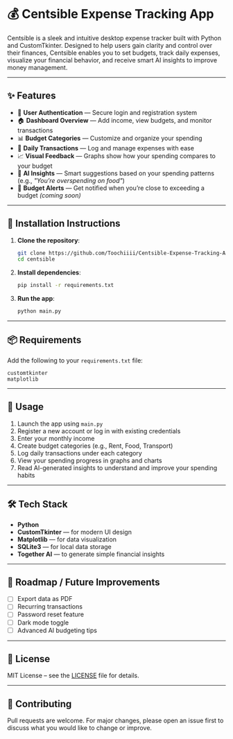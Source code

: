 # 💰 Centsible Expense Tracking App

Centsible is a sleek and intuitive desktop expense tracker built with Python and CustomTkinter. Designed to help users gain clarity and control over their finances, Centsible enables you to set budgets, track daily expenses, visualize your financial behavior, and receive smart AI insights to improve money management.

---

## ✨ Features

- 🔐 **User Authentication** — Secure login and registration system  
- 🏠 **Dashboard Overview** — Add income, view budgets, and monitor transactions  
- 📊 **Budget Categories** — Customize and organize your spending  
- 🧾 **Daily Transactions** — Log and manage expenses with ease  
- 📈 **Visual Feedback** — Graphs show how your spending compares to your budget  
- 🧠 **AI Insights** — Smart suggestions based on your spending patterns (e.g., _"You’re overspending on food"_)  
- 🔔 **Budget Alerts** — Get notified when you’re close to exceeding a budget *(coming soon)*  

---

## 🧰 Installation Instructions

1. **Clone the repository**:
   ```bash
   git clone https://github.com/Toochiiii/Centsible-Expense-Tracking-App
   cd centsible

2. **Install dependencies**:
   ```bash
   pip install -r requirements.txt
   ```

3. **Run the app**:
   ```bash
   python main.py
   ```

---

## 📦 Requirements

Add the following to your `requirements.txt` file:

```
customtkinter
matplotlib
```

---

## 📌 Usage

1. Launch the app using `main.py`
2. Register a new account or log in with existing credentials
3. Enter your monthly income
4. Create budget categories (e.g., Rent, Food, Transport)
5. Log daily transactions under each category
6. View your spending progress in graphs and charts
7. Read AI-generated insights to understand and improve your spending habits

---

## 🛠️ Tech Stack

- **Python**
- **CustomTkinter** — for modern UI design
- **Matplotlib** — for data visualization
- **SQLite3** — for local data storage
- **Together AI** — to generate simple financial insights

---

## 🚧 Roadmap / Future Improvements

- [ ] Export data as PDF  
- [ ] Recurring transactions  
- [ ] Password reset feature  
- [ ] Dark mode toggle  
- [ ] Advanced AI budgeting tips  

---

## 📃 License

MIT License – see the [LICENSE](LICENSE) file for details.

---

## 🙌 Contributing

Pull requests are welcome. For major changes, please open an issue first to discuss what you would like to change or improve.
